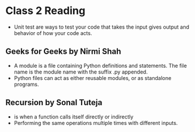 # Class 2 Reading 
- Unit test are ways to test your code that takes the input gives output and behavior of how your code acts.

## Geeks for Geeks by Nirmi Shah
- A module is a file containing Python definitions and statements. The file name is the module name with the suffix .py appended. 
- Python files can act as either reusable modules, or as standalone programs.

## Recursion by Sonal Tuteja
- is when a function calls itself directly or indirectly 
- Performing the same operations multiple times with different inputs.
